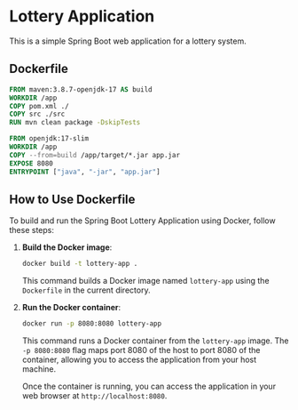 # Lottery Application

This is a simple Spring Boot web application for a lottery system.

## Dockerfile

```dockerfile
FROM maven:3.8.7-openjdk-17 AS build
WORKDIR /app
COPY pom.xml ./
COPY src ./src
RUN mvn clean package -DskipTests

FROM openjdk:17-slim
WORKDIR /app
COPY --from=build /app/target/*.jar app.jar
EXPOSE 8080
ENTRYPOINT ["java", "-jar", "app.jar"]
```

## How to Use Dockerfile 

To build and run the Spring Boot Lottery Application using Docker, follow these steps:

1.  **Build the Docker image**:

    ```bash
    docker build -t lottery-app .
    ```

    This command builds a Docker image named `lottery-app` using the `Dockerfile` in the current directory.

2.  **Run the Docker container**:

    ```bash
    docker run -p 8080:8080 lottery-app
    ```

    This command runs a Docker container from the `lottery-app` image. The `-p 8080:8080` flag maps port 8080 of the host to port 8080 of the container, allowing you to access the application from your host machine.

    Once the container is running, you can access the application in your web browser at `http://localhost:8080`.
